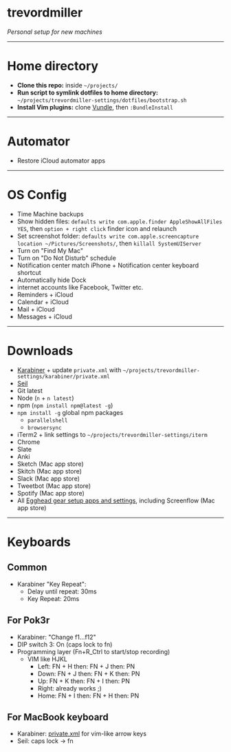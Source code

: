 # trevordmiller

_Personal setup for new machines_

---

# Home directory

- **Clone this repo:** inside `~/projects/`
- **Run script to symlink dotfiles to home directory:** `~/projects/trevordmiller-settings/dotfiles/bootstrap.sh`
- **Install Vim plugins:** clone [Vundle](https://github.com/VundleVim/Vundle.vim), then `:BundleInstall`

---

# Automator

- Restore iCloud automator apps

---

# OS Config

- Time Machine backups
- Show hidden files: `defaults write com.apple.finder AppleShowAllFiles YES`, then `option + right click` finder icon and relaunch
- Set screenshot folder: `defaults write com.apple.screencapture location ~/Pictures/Screenshots/`, then `killall SystemUIServer`
- Turn on "Find My Mac"
- Turn on "Do Not Disturb" schedule
- Notification center match iPhone + Notification center keyboard shortcut
- Automatically hide Dock
- internet accounts like Facebook, Twitter etc.
- Reminders + iCloud
- Calendar + iCloud
- Mail + iCloud
- Messages + iCloud

---

# Downloads

- [Karabiner](https://pqrs.org/osx/karabiner/index.html.en) + update `private.xml` with `~/projects/trevordmiller-settings/karabiner/private.xml`
- [Seil](https://pqrs.org/osx/karabiner/seil.html.en)
- Git latest
- Node (`n` + `n latest`)
- npm (`npm install npm@latest -g`)
- `npm install -g` global npm packages
    - `parallelshell`
    - `browsersync`
- iTerm2 + link settings to `~/projects/trevordmiller-settings/iterm`
- Chrome
- Slate
- Anki
- Sketch (Mac app store)
- Skitch (Mac app store)
- Slack (Mac app store)
- Tweetbot (Mac app store)
- Spotify (Mac app store)
- All [Egghead gear setup apps and settings](https://trello.com/c/Emwk89vh/158-gear-setup), including Screenflow (Mac app store)

---

# Keyboards

## Common

- Karabiner "Key Repeat":
    - Delay until repeat: 30ms
    - Key Repeat: 20ms

## For Pok3r

- Karabiner: "Change f1...f12"
- DIP switch 3: On (caps lock to fn)
- Programming layer (Fn+R_Ctrl to start/stop recording)
  - VIM like HJKL
    - Left: FN + H then: FN + J then: PN
    - Down: FN + J then: FN + K then: PN
    - Up: FN + K then: FN + I then: PN
    - Right: already works ;)
    - Home: FN + I then: FN + H then: PN

## For MacBook keyboard

- Karabiner: [private.xml](https://github.com/trevordmiller/trevordmiller/blob/master/karabiner/private.xml) for vim-like arrow keys
- Seil: caps lock -> fn
